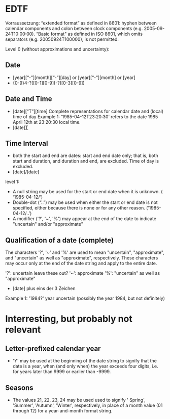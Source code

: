 # EDTF

Vorraussetzung: “extended format” as defined in 8601: hyphen between calendar components and colon between clock components (e.g. 2005-09-24T10:00:00). “Basic format" as defined in ISO 8601, which omits separators (e.g. 20050924T100000), is not permitted.

Level 0 (without approximations and uncertainty): 

## Date

+ [year][“-”][month][“-”][day] or [year][“-”][month] or [year]
+ {0-9}4-?([0-1][0-9])-?([0-3][0-9])

## Date and Time 

+ [date][“T”][time]
Complete representations for calendar date and (local) time of day
Example 1: ‘1985-04-12T23:20:30’ refers to the date 1985 April 12th at 23:20:30 local time.
+ [date][T](([0-2][0-9]):([0-5][0-9]):?([0-5][0-9]))

## Time Interval

+ both the start and end are dates: start and end date only; that is, both start and duration, and duration and end, are excluded. Time of day is excluded.
+ [date]/[date]

level 1:
+ A null string may be used for the start or end date when it is unknown. ( ‘1985-04-12/’)
+ Double-dot (“..”) may be used when either the start or end date is not specified, either because there is none or for any other reason. (‘1985-04-12/..’)
+ A modifier ('?', '~', '%') may appear at the end of the date to indicate "uncertain" and/or "approximate"

## Qualification of a date (complete)

The characters '?', '~' and '%' are used to mean "uncertain", "approximate", and "uncertain" as well as "approximate", respectively. These characters may occur only at the end of the date string and apply to the entire date.

'?': uncertain
leave these out?
    '~': approximate
    '%': "uncertain" as well as "approximate"

+ [date] plus eins der 3 Zeichen

Example 1: '1984?' year uncertain (possibly the year 1984, but not definitely)


# Interresting, but probably not relevant

## Letter-prefixed calendar year

+ 'Y' may be used at the beginning of the date string to signify that the date is a year, when (and only when) the year exceeds four digits, i.e. for years later than 9999 or earlier than -9999.

## Seasons

+ The values 21, 22, 23, 24 may be used used to signify ' Spring', 'Summer', 'Autumn', 'Winter', respectively, in place of a month value (01 through 12) for a year-and-month format string.